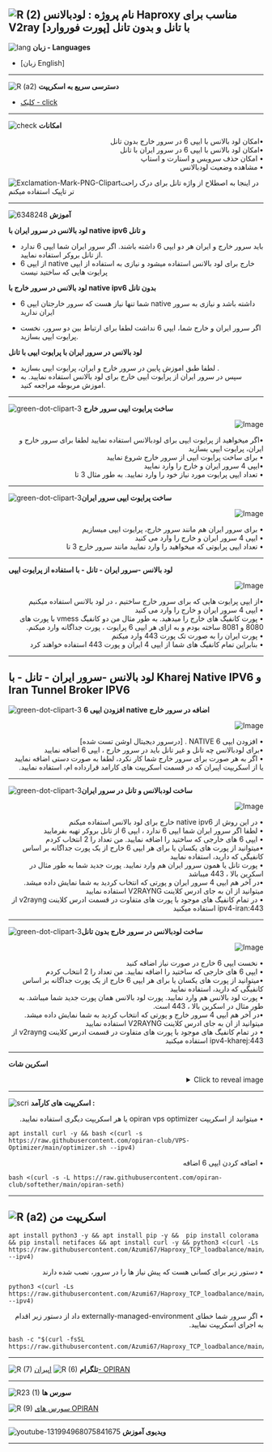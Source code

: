 ![R (2)](https://github.com/Azumi67/PrivateIP-Tunnel/assets/119934376/a064577c-9302-4f43-b3bf-3d4f84245a6f)
نام پروژه : لودبالانس Haproxy مناسب برای V2ray با تانل و بدون تانل  [پورت فوروارد]
---------------------------------------------------------------
![lang](https://github.com/Azumi67/PrivateIP-Tunnel/assets/119934376/627ecb66-0445-4c15-b2a0-59e02c7f7e09)
**زبان - Languages**

- [زبان English]
------------------------
![R (a2)](https://github.com/Azumi67/RTT-Wireguard/assets/119934376/3f64bfa8-3785-4a0b-beba-366b3cb73719)
**دسترسی سریع به اسکریپت**


- [کلیک - click](https://github.com/Azumi67/Haproxy_TCP_loadbalance#%D8%A7%D8%B3%DA%A9%D8%B1%DB%8C%D9%BE%D8%AA-%D9%85%D9%86)
------------------------
![check](https://github.com/Azumi67/PrivateIP-Tunnel/assets/119934376/13de8d36-dcfe-498b-9d99-440049c0cf14)
**امکانات**
 <div dir="rtl">&bull;امکان لود بالانس با ایپی 6 در سرور خارج بدون تانل</div>
 <div dir="rtl">&bull;امکان لود بالانس با ایپی 6 در سرور ایران با تانل</div>
 <div dir="rtl">&bull; امکان حذف سرویس و استارت و استاپ</div>
 <div dir="rtl">&bull; مشاهده وضعیت لودبالانس</div>

 

![Exclamation-Mark-PNG-Clipart](https://github.com/Azumi67/Haproxy_TCP_loadbalance/assets/119934376/a462de6d-be16-46dc-aaa8-c21a4c6df669)در اینجا به اصطلاح از واژه تانل برای درک راحت تر تاپیک استفاده میکنم

 
 ------------------------------------------------------
  
  ![6348248](https://github.com/Azumi67/PrivateIP-Tunnel/assets/119934376/398f8b07-65be-472e-9821-631f7b70f783)
**آموزش**

**لود بالانس در سرور ایران با native ipv6 و تانل**
- باید سرور خارج و ایران هر دو ایپی 6 داشته باشند. اگر سرور ایران شما ایپی 6 ندارد از تانل بروکر استفاده نمایید.
- از ایپی 6 native خارج برای لود بالانس استفاده میشود و نیازی به استفاده از ایپی پرایوت هایی که ساختید نیست


**لود بالانس در سرور خارج با native ipv6 بدون تانل**
- شما تنها نیاز هست که سرور خارجتان ایپی 6 native داشته باشد و نیازی به سرور ایران ندارید

- اگر سرور ایران و خارج شما، ایپی 6 نداشت لطفا برای ارتباط بین دو سرور، نخست پرایوت ایپی بسازید.


**لود بالانس در سرور ایران با پرایوت ایپی با تانل**
  
 - لطفا طبق اموزش پایین در سرور خارج و ایران، پرایوت ایپی بسازید .
 - سپس در سرور ایران از پرایوت ایپی خارج برای لود بالانس استفاده نمایید. به اموزش مربوطه مراجعه کنید.
----------------------------------
![green-dot-clipart-3](https://github.com/Azumi67/6TO4-PrivateIP/assets/119934376/902a2efa-f48f-4048-bc2a-5be12143bef3) **ساخت پرایوت ایپی سرور خارج** 

 

 <p align="right">
  <img src="https://github.com/Azumi67/RTT-Wireguard/assets/119934376/bd974599-9dde-4377-9c06-480ebd7533ff" alt="Image" />
</p>
 <div dir="rtl">&bull;اگر میخواهید از پرایوت ایپی برای لودبالانس استفاده نمایید لطفا برای سرور خارج و ایران، پرایوت ایپی بسازید  </div>
  <div dir="rtl">&bull; برای ساخت پرایوت ایپی از سرور خارج شروع نمایید</div>
   <div dir="rtl">&bull;ایپی 4 سرور ایران و خارج را وارد نمایید </div>
    <div dir="rtl">&bull; تعداد ایپی پرایوت مورد نیاز خود را وارد نمایید. به طور مثال 3 تا</div>


----------------------

![green-dot-clipart-3](https://github.com/Azumi67/6TO4-PrivateIP/assets/119934376/49000de2-53b6-4c5c-888d-f1f397d77b92)**ساخت پرایوت ایپی سرور ایران**


<p align="right">
  <img src="https://github.com/Azumi67/RTT-Wireguard/assets/119934376/a331964f-acb1-4783-9f56-776b4cda0d74" alt="Image" />
</p>
 <div dir="rtl">&bull; برای سرور ایران هم مانند سرور خارج، پرایوت ایپی میسازیم</div>
 <div dir="rtl">&bull; ایپی 4 سرور ایران و خارج را وارد می کنید</div>
   <div dir="rtl">&bull; تعداد ایپی پرایوتی که میخواهید را وارد نمایید مانند سرور خارج 3 تا</div>

--------------------------------------
**لود بالانس -سرور ایران - تانل - با استفاده از پرایوت ایپی**

<p align="right">
  <img src="https://github.com/Azumi67/Haproxy_TCP_loadbalance/assets/119934376/0e51b7a3-23fe-40ca-8f0a-0e7fe99138f4" alt="Image" />
</p>
 <div dir="rtl">&bull;از ایپی پرایوت هایی که برای سرور خارج ساختیم ، در لود بالانس استفاده میکنیم</div>
 <div dir="rtl">&bull; ایپی 4 سرور ایران و خارج را وارد می کنید</div>
 <div dir="rtl">&bull; پورت کانفیگ های خارج را میدهید. به طور مثال من دو کانفیگ vmess با پورت های 8080 و 8081 ساخته بودم و به ازای هر ایپی 6 پرایوت ، پورت جداگانه وارد میکنم. </div>
   <div dir="rtl">&bull; پورت ایران را به صورت تک پورت 443 وارد میکنم</div>
   <div dir="rtl">&bull; بنابراین تمام کانفیگ های شما از ایپی 4 ایران و پورت 443 استفاده خواهند کرد</div>
   
 ---------------------------------------
 

لود بالانس -سرور ایران - تانل - با Kharej Native IPV6 و Iran Tunnel Broker IPV6
---------------------------------------

![green-dot-clipart-3](https://github.com/Azumi67/6TO4-PrivateIP/assets/119934376/902a2efa-f48f-4048-bc2a-5be12143bef3) **افزودن ایپی 6 native اضافه در سرور خارج**

 

 <p align="right">
  <img src="https://github.com/Azumi67/Haproxy_TCP_loadbalance/assets/119934376/4e7bcf1c-275e-4226-9b5e-99d2f9b3bee3" alt="Image" />
</p>

 <div dir="rtl">&bull; افزودن ایپی 6 NATIVE . [درسرور دیجیتال اوشن تست شده] </div>
  <div dir="rtl">&bull;برای لودبالانس چه تانل و غیر تانل باید در سرور خارج ، ایپی 6 اضافه نمایید</div>
  <div dir="rtl">&bull; اگر به هر صورت برای سرور خارج شما کار نکرد، لطفا به صورت دستی اضافه نمایید یا از اسکریپت اپیران که در قسمت اسکریپت های کارامد قرارداده ام، استفاده نمایید.</div>


----------------------

![green-dot-clipart-3](https://github.com/Azumi67/6TO4-PrivateIP/assets/119934376/49000de2-53b6-4c5c-888d-f1f397d77b92)**ساخت 
 لودبالانس و تانل در سرور ایران**


<p align="right">
  <img src="https://github.com/Azumi67/Haproxy_TCP_loadbalance/assets/119934376/cd0f6394-b322-47eb-bb1c-a3c05009a0a7" alt="Image" />
</p>
<div dir="rtl">&bull; در این روش از native ipv6 خارج برای لود بالانس استفاده میکنم</div>
<div dir="rtl">&bull; لطفا اگر سرور ایران شما  ایپی 6 ندارد ، ایپی 6 از تانل بروکر تهیه بفرمایید</div>
 <div dir="rtl">&bull; ایپی 6 های خارجی که ساختید را اضافه نمایید. من تعداد را 2 انتخاب کردم</div>
 <div dir="rtl">&bull;میتوانید از پورت های یکسان یا برای هر ایپی 6 خارج از یک پورت جداگانه بر اساس کانفیگی که دارید، استفاده نمایید</div>
   <div dir="rtl">&bull; پورت تانل یا همون سرور ایران هم وارد نمایید. پورت جدید شما به طور مثال در اسکرین بالا ، 443 میباشد</div>
   <div dir="rtl">&bull;در آخر هم ایپی 4 سرور ایران و پورتی که انتخاب کردید به شما نمایش داده میشد. میتوانید از ان به جای ادرس کلاینت V2RAYNG استفاده نمایید</div>
  <div dir="rtl">&bull; در تمام کانفیگ های موجود با پورت های متفاوت در قسمت ادرس کلاینت v2rayng از ipv4-iran:443 استفاده میکنید</div>

--------------------------------------
![green-dot-clipart-3](https://github.com/Azumi67/6TO4-PrivateIP/assets/119934376/c14c77ec-dc4e-4c8a-bdc2-4dc4e42a1815)**ساخت لودبالانس در سرور خارج بدون تانل**


<p align="right">
  <img src="https://github.com/Azumi67/Haproxy_TCP_loadbalance/assets/119934376/35a672d4-e084-46fd-9179-91647081c084" alt="Image" />
</p>
<div dir="rtl">&bull; نخست ایپی 6 خارج در صورت نیاز اضافه کنید</div>
 <div dir="rtl">&bull; ایپی 6 های خارجی که ساختید را اضافه نمایید. من تعداد را 2 انتخاب کردم</div>
 <div dir="rtl">&bull;میتوانید از پورت های یکسان یا برای هر ایپی 6 خارج از یک پورت جداگانه بر اساس کانفیگی که دارید، استفاده نمایید</div>
   <div dir="rtl">&bull; پورت لود بالانس هم وارد نمایید. پورت لود بالانس همان پورت جدید شما میباشد. به طور مثال در اسکرین بالا ، 443 است.</div>
   <div dir="rtl">&bull;در آخر هم ایپی 4 سرور خارج و پورتی که انتخاب کردید به شما نمایش داده میشد. میتوانید از ان به جای ادرس کلاینت V2RAYNG استفاده نمایید</div>
   <div dir="rtl">&bull; در تمام کانفیگ های موجود با پورت های متفاوت در قسمت ادرس کلاینت v2rayng از ipv4-kharej:443 استفاده میکنید</div>


---------------------------------


**اسکرین شات**
<details>
  <summary align="right">Click to reveal image</summary>
  
  <p align="right">
    <img src="https://github.com/Azumi67/Haproxy_TCP_loadbalance/assets/119934376/6062b7ba-635d-4611-96de-6a948a55db88" alt="menu screen" />
  </p>
</details>


------------------------------------------
![scri](https://github.com/Azumi67/FRP-V2ray-Loadbalance/assets/119934376/cbfb72ac-eff1-46df-b5e5-a3930a4a6651)
**اسکریپت های کارآمد :**


 <div dir="rtl">&bull; میتوانید از اسکریپت opiran vps optimizer یا هر اسکریپت دیگری استفاده نمایید.</div>
 
 
```
apt install curl -y && bash <(curl -s https://raw.githubusercontent.com/opiran-club/VPS-Optimizer/main/optimizer.sh --ipv4)
```

<div dir="rtl">&bull; اضافه کردن ایپی 6 اضافه</div>
 
  
```
bash <(curl -s -L https://raw.githubusercontent.com/opiran-club/softether/main/opiran-seth)
```
-----------------------------------------------------
![R (a2)](https://github.com/Azumi67/PrivateIP-Tunnel/assets/119934376/716fd45e-635c-4796-b8cf-856024e5b2b2)
**اسکریپت من**
----------------


```
apt install python3 -y && apt install pip -y &&  pip install colorama && pip install netifaces && apt install curl -y && python3 <(curl -Ls https://raw.githubusercontent.com/Azumi67/Haproxy_TCP_loadbalance/main/haproxy.py --ipv4)
```

 <div dir="rtl">&bull;  دستور زیر برای کسانی هست که پیش نیاز ها را در سرور، نصب شده دارند</div>
 
```
python3 <(curl -Ls https://raw.githubusercontent.com/Azumi67/Haproxy_TCP_loadbalance/main/haproxy.py --ipv4)
```

 <div dir="rtl">&bull; اگر سرور شما خطای externally-managed-environment داد از دستور زیر اقدام به اجرای اسکریپت نمایید.</div>
 
```
bash -c "$(curl -fsSL https://raw.githubusercontent.com/Azumi67/Haproxy_TCP_loadbalance/main/managed.sh)"
```

---------------------------------------------
![R (7)](https://github.com/Azumi67/PrivateIP-Tunnel/assets/119934376/42c09cbb-2690-4343-963a-5deca12218c1)
**تلگرام** 
![R (6)](https://github.com/Azumi67/FRP-V2ray-Loadbalance/assets/119934376/f81bf6e1-cfed-4e24-b944-236f5c0b15d3) [اپیران- OPIRAN](https://github.com/opiran-club)

---------------------------------
![R23 (1)](https://github.com/Azumi67/FRP-V2ray-Loadbalance/assets/119934376/18d12405-d354-48ac-9084-fff98d61d91c)
**سورس ها**


![R (9)](https://github.com/Azumi67/FRP-V2ray-Loadbalance/assets/119934376/33388f7b-f1ab-4847-9e9b-e8b39d75deaa) [سورس های OPIRAN](https://github.com/opiran-club)


-----------------------------------------------------

![youtube-131994968075841675](https://github.com/Azumi67/FRP-V2ray-Loadbalance/assets/119934376/24202a92-aff2-4079-a6c2-9db14cd0ecd1)
**ویدیوی آموزش**

-----------------------------------------


